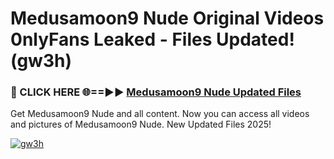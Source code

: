# Medusamoon9 Nude Original Videos 0nlyFans Leaked - Files Updated! (gw3h)

<h3>🔴 CLICK HERE 🌐==►► <a href="https://tinyurl.com/52m3yx9h" rel="nofollow">Medusamoon9 Nude Updated Files</a></h3>

Get Medusamoon9 Nude and all content. Now you can access all videos and pictures of Medusamoon9 Nude. New Updated Files 2025!

[![gw3h](https://i.imgur.com/TnHtlc8.gif)](https://tinyurl.com/52m3yx9h)
